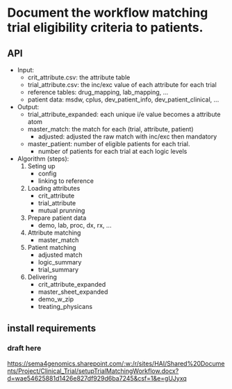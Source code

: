 # Document the workflow matching trial eligibility criteria to patients.

## API
* Input:
    * crit_attribute.csv: the attribute table
    * trial_attribute.csv: the inc/exc value of each attribute for each trial
    * reference tables: drug_mapping, lab_mapping, ...
    * patient data: msdw, cplus, dev_patient_info, dev_patient_clinical, ...
* Output:
    * trial_attribute_expanded: each unique i/e value becomes a attribute atom
    * master_match: the match for each (trial, attribute, patient)
        * adjusted: adjusted the raw match with inc/exc then mandatory
    * master_patient: number of eligible patients for each trial.
        * number of patients for each trial at each logic levels
* Algorithm (steps):
    1. Seting up
        * config
        * linking to reference
    1. Loading attributes
        * crit_attribute
        * trial_attribute
        * mutual prunning
    1. Prepare patient data
        * demo, lab, proc, dx, rx, ...
    1. Attribute matching
        * master_match
    1. Patient matching
        * adjusted match
        * logic_summary
        * trial_summary
    1. Delivering
        * crit_attribute_expanded
        * master_sheet_expanded
        * demo_w_zip
        * treating_physicans
## install requirements
### draft here
https://sema4genomics.sharepoint.com/:w:/r/sites/HAI/Shared%20Documents/Project/Clinical_Trial/setupTrialMatchingWorkflow.docx?d=wae54625881d1426e827df929d6ba7245&csf=1&e=gUJyxq


